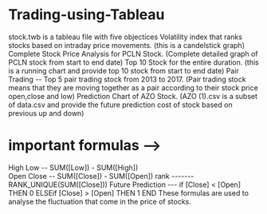 # Trading-using-Tableau
stock.twb is a tableau file with five objectices
 Volatility index that ranks stocks based on intraday price movements. (this is a candelstick graph)
 Complete Stock Price Analysis for PCLN Stock. (Complete detailed graph of PCLN stock from start to end date)
 Top 10 Stock for the entire duration. (this is a running chart and provide top 10 stock from start to end date)
 Pair Trading -- Top 5 pair trading stock from 2013 to 2017. (Pair trading stock means that they are moving together as a pair according to their stock price open,close and low)
 Prediction Chart of AZO Stock. (AZO (1).csv is a subset of data.csv and provide the future prediction cost of stock based on previous up and down)

# important formulas --> 
 High Low -- SUM([Low]) - SUM([High])   
 Open Close -- SUM([Close]) - SUM([Open]) 
 rank -------RANK_UNIQUE(SUM([Close]))
 Future Prediction --- if [Close] < [Open] THEN 0 ELSEif [Close] > [Open] THEN 1 END
 These formulas are used to analyse the fluctuation that come in the price of stocks.
